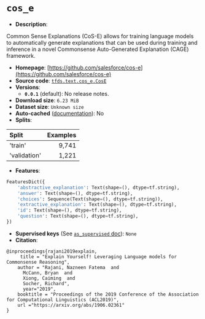 <div itemscope itemtype="http://schema.org/Dataset">
  <div itemscope itemprop="includedInDataCatalog" itemtype="http://schema.org/DataCatalog">
    <meta itemprop="name" content="TensorFlow Datasets" />
  </div>

  <meta itemprop="name" content="cos_e" />
  <meta itemprop="description" content="Common Sense Explanations (CoS-E) allows for training language models to&#10;automatically generate explanations that can be used during training and&#10;inference in a novel Commonsense Auto-Generated Explanation (CAGE) framework.&#10;&#10;To use this dataset:&#10;&#10;```python&#10;import tensorflow_datasets as tfds&#10;&#10;ds = tfds.load(&#x27;cos_e&#x27;, split=&#x27;train&#x27;)&#10;for ex in ds.take(4):&#10;  print(ex)&#10;```&#10;&#10;See [the guide](https://www.tensorflow.org/datasets/overview) for more&#10;informations on [tensorflow_datasets](https://www.tensorflow.org/datasets).&#10;&#10;" />
  <meta itemprop="url" content="https://www.tensorflow.org/datasets/catalog/cos_e" />
  <meta itemprop="sameAs" content="https://github.com/salesforce/cos-e" />
  <meta itemprop="citation" content="@inproceedings{rajani2019explain,&#10;     title = &quot;Explain Yourself! Leveraging Language models for Commonsense Reasoning&quot;,&#10;    author = &quot;Rajani, Nazneen Fatema  and&#10;      McCann, Bryan  and&#10;      Xiong, Caiming  and&#10;      Socher, Richard&quot;,&#10;      year=&quot;2019&quot;,&#10;    booktitle = &quot;Proceedings of the 2019 Conference of the Association for Computational Linguistics (ACL2019)&quot;,&#10;    url =&quot;https://arxiv.org/abs/1906.02361&quot;&#10;}" />
</div>

# `cos_e`

*   **Description**:

Common Sense Explanations (CoS-E) allows for training language models to
automatically generate explanations that can be used during training and
inference in a novel Commonsense Auto-Generated Explanation (CAGE) framework.

*   **Homepage**:
    [https://github.com/salesforce/cos-e](https://github.com/salesforce/cos-e)
*   **Source code**:
    [`tfds.text.cos_e.CosE`](https://github.com/tensorflow/datasets/tree/master/tensorflow_datasets/text/cos_e.py)
*   **Versions**:
    *   **`0.0.1`** (default): No release notes.
*   **Download size**: `6.23 MiB`
*   **Dataset size**: `Unknown size`
*   **Auto-cached**
    ([documentation](https://www.tensorflow.org/datasets/performances#auto-caching)):
    No
*   **Splits**:

Split        | Examples
:----------- | -------:
'train'      | 9,741
'validation' | 1,221

*   **Features**:

```python
FeaturesDict({
    'abstractive_explanation': Text(shape=(), dtype=tf.string),
    'answer': Text(shape=(), dtype=tf.string),
    'choices': Sequence(Text(shape=(), dtype=tf.string)),
    'extractive_explanation': Text(shape=(), dtype=tf.string),
    'id': Text(shape=(), dtype=tf.string),
    'question': Text(shape=(), dtype=tf.string),
})
```
*   **Supervised keys** (See
    [`as_supervised` doc](https://www.tensorflow.org/datasets/api_docs/python/tfds/load#args)):
    `None`
*   **Citation**:

```
@inproceedings{rajani2019explain,
     title = "Explain Yourself! Leveraging Language models for Commonsense Reasoning",
    author = "Rajani, Nazneen Fatema  and
      McCann, Bryan  and
      Xiong, Caiming  and
      Socher, Richard",
      year="2019",
    booktitle = "Proceedings of the 2019 Conference of the Association for Computational Linguistics (ACL2019)",
    url ="https://arxiv.org/abs/1906.02361"
}
```
